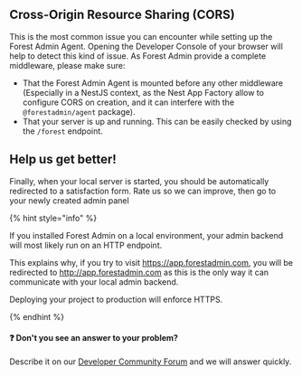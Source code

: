## Cross-Origin Resource Sharing (CORS)

This is the most common issue you can encounter while setting up the Forest Admin Agent.
Opening the Developer Console of your browser will help to detect this kind of issue. As Forest Admin provide a complete middleware, please make sure:

- That the Forest Admin Agent is mounted before any other middleware (Especially in a NestJS context, as the Nest App Factory allow to configure CORS on creation, and it can interfere with the `@forestadmin/agent` package).
- That your server is up and running. This can be easily checked by using the `/forest` endpoint.

## Help us get better!

Finally, when your local server is started, you should be automatically redirected to a satisfaction form. Rate us so we can improve, then go to your newly created admin panel

{% hint style="info" %}

If you installed Forest Admin on a local environment, your admin backend will most likely run on an HTTP endpoint.

This explains why, if you try to visit https://app.forestadmin.com, you will be redirected to http://app.forestadmin.com as this is the only way it can communicate with your local admin backend.

Deploying your project to production will enforce HTTPS.

{% endhint %}

#### ❓ Don't you see an answer to your problem?

Describe it on our [Developer Community Forum](https://community.forestadmin.com) and we will answer quickly.
